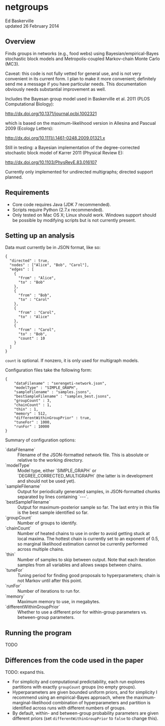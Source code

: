 netgroups
=========
Ed Baskerville  
updated 26 February 2014


## Overview

Finds groups in networks (e.g., food webs) using Bayesian/empirical-Bayes stochastic block models and Metropolis-coupled Markov-chain Monte Carlo (MC3).

Caveat: this code is not fully vetted for general use, and is not very convenient in its current form. I plan to make it more convenient; definitely send me a message if you have particular needs. This documentation obviously needs substantial improvement as well.

Includes the Bayesan group model used in Baskerville et al. 2011 (PLOS Computational Biology):

http://dx.doi.org/10.1371/journal.pcbi.1002321

which is based on the maximum-likelihood version in Allesina and Pascual 2009 (Ecology Letters):

http://dx.doi.org/10.1111/j.1461-0248.2009.01321.x

Still in testing: a Bayesian implementation of the degree-corrected stochastic block model of Karrer 2011 (Physical Review E):

http://dx.doi.org/10.1103/PhysRevE.83.016107

Currently only implemented for undirected multigraphs; directed support planned.

## Requirements

* Core code requires Java (JDK 7 recommended).
* Scripts require Python (2.7.x recommended).
* Only tested on Mac OS X; Linux should work. Windows support should be possible by modifying scripts but is not currently present.

## Setting up an analysis

Data must currently be in JSON format, like so:

```{json}
{
  "directed" : true,
  "nodes" : ["Alice", "Bob", "Carol"],
  "edges" : [
    {
      "from" : "Alice",
      "to" : "Bob"
    },
    {
      "from" : "Bob",
      "to" : "Carol"
    },
    {
      "from" : "Carol",
      "to" : "Alice"
    },
    {
      "from" : "Carol",
      "to" : "Bob",
      "count" : 10
    }
  ]
}
```

`count` is optional. If nonzero, it is only used for multigraph models.

Configuration files take the following form:

```{json}
{
	"dataFilename" : "serengeti-network.json",
	"modelType" : "SIMPLE_GRAPH",
	"sampleFilename" : "samples.jsons",
	"bestSampleFilename" : "samples_best.jsons",
	"groupCount" : 3,
	"chainCount" : 1,
	"thin" : 1,
	"memory" : 512,
	"differentWithinGroupPrior" : true,
	"tuneFor" : 1000,
	"runFor" : 10000
}
```

Summary of configuration options:

<dl>
  <dt>`dataFilename`</dt>
  <dd>Filename of the JSON-formatted network file. This is absolute or relative to the working directory.</dd>
  <dt>`modelType`</dt>
  <dd>Model type, either `SIMPLE_GRAPH` or `DEGREE_CORRECTED_MULTIGRAPH` (the latter is in development and should not be used yet).</dd>
  <dt>`sampleFilename`</dt>
  <dd>Output for periodically generated samples, in JSON-formatted chunks separated by lines containing `---`.</dd>
  <dt>`bestSampleFilename`</dt>
  <dd>Output for maximum-posterior sample so far. The last entry in this file is the best sample identified so far.</dd>
  <dt>`groupCount`</dt>
  <dd>Number of groups to identify.</dd>
  <dt>`chainCount`</dt>
  <dd>Number of heated chains to use in order to avoid getting stuck at local maxima. The hottest chain is currently set to an exponent of 0.5, so marginal likelihood estimation cannot be currently performed across multiple chains.</dd>
  <dt>`thin`</dt>
  <dd>Number of samples to skip between output. Note that each iteration samples from all variables and allows swaps between chains.</dd>
  <dt>`tuneFor`</dt>
  <dd>Tuning period for finding good proposals to hyperparameters; chain is not Markov until after this point.</dd>
  <dt>`runFor`</dt>
  <dd>Number of iterations to run for.</dd>
  <dt>`memory`</dt>
  <dd>Maximum memory to use, in megabytes.</dd>
	<dt>`differentWithinGroupPrior`</dt>
	<dd>Whether to use a different prior for within-group parameters vs. between-group parameters.</dd>
</dl>

## Running the program

TODO

## Differences from the code used in the paper

TODO: expand this.

* For simplicity and computational predictability, each run explores partitions with exactly `groupCount` groups (no empty groups).
* Hyperparameters are given bounded uniform priors, and for simplicity I recommend using an empirical-Bayes approach, where the maximum-marginal-likelihood combination of hyperparameters and partition is identified across runs with different numbers of groups.
* By default, within- and between-group probability parameters are given different priors (set `differentWithinGroupPrior` to `false` to change this).

